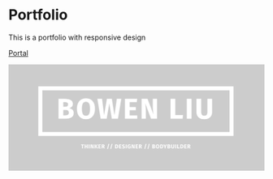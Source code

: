 # Portfolio

This is a portfolio with responsive design

[Portal](http://bowen.world/)

![alt text](screenshot.png)
